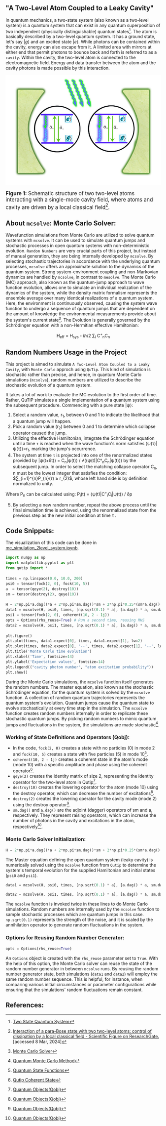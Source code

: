 ## "A Two-Level Atom Coupled to a Leaky Cavity"
In quantum mechanics, a two-state system (also known as a two-level system) is a quantum system that can exist in any quantum superposition of two independent (physically distinguishable) quantum states[^1].  The atom is basically described by a two-level quantum system. It has a ground state, let's say $\left| g \right\rangle$ and an excited state $\left| e \right\rangle$. While photons can be contained within the cavity, energy can also escape from it. A limited area with mirrors at either end that permit photons to bounce back and forth is referred to as a `cavity`. Within the cavity, the two-level atom is connected to the electromagnetic field. Energy and data transfer between the atom and the cavity photons is made possible by this interaction.

![Two Level Atom](visuals/Schematic-structure-of-two-two-level-atoms-interacting-with-a-single-mode-cavity-field.png)

<b><span style="font-size:larger">Figure 1:</span></b> <span style="font-size:larger">Schematic structure of two two-level atoms interacting with a single-mode cavity field, where atoms and cavity are driven by a local classical field[^2].</span>


## About `mcsolve`: Monte Carlo Solver:
Wavefunction simulations from Monte Carlo are utilized to solve quantum systems with `mcsolve`. It can be used to simulate quantum jumps and stochastic processes in open quantum systems with non-deterministic evolution. `Random Numbers` are very crucial parts of this project, but instead of manual generation, they are being internally developed by `mcsolve`. By selecting stochastic trajectories in accordance with the underlying quantum processes, `mcsolve` offers an approximate solution to the dynamics of the quantum system. Strong system-environment coupling and non-Markovian dynamics are handled by `mcsolve`, in contrast to `mesolve`.
The Monte Carlo (MC) approach, also known as the quantum-jump approach to wave function evolution, allows one to simulate an individual realization of the dynamics of the system, while the density matrix formalism represents the ensemble average over many identical realizations of a quantum system. Here, the environment is continuously observed, causing the system wave function to undergo a sequence of quantum jumps that are dependent on the amount of knowledge the environmental measurements provide about the system's current state[^3]. The Evolution is generally governed by the Schrödinger equation with a non-Hermitian effective Hamiltonian:
<center>

H<sub>eff</sub> = H<sub>sys</sub> - iℏ/2 ∑<sub>i</sub> C<sup>+</sup><sub>n</sub>C<sub>n</sub>

</center>


## Random Numbers Usage in the Project
This project is aimed to simulate `A Two-Level Atom Coupled to a Leaky Cavity`, with `Monte Carlo` approch using `QuTip`. This kind of simulation is stochastic rather than precise, and hence, in quantum Monte Carlo simulations (`mcsolve`), random numbers are utilized to describe the stochastic evolution of a quantum system.

It takes a lot of work to evaluate the MC evolution to the first order of time. Rather, QuTiP simulates a single implementation of a quantum system using the subsequent procedure. Commencing with a pure state |ψ⟩:

1. Select a random value, r<sub>1</sub>, between 0 and 1 to indicate the likelihood that a quantum jump will happen.
2. Pick a random value (r<sub>2</sub>) between 0 and 1 to determine which collapse operator caused the jump.
3. Utilizing the effective Hamiltonian, integrate the Schrödinger equation until a time `τ` is reached when the wave function's norm satisfies ⟨ψ(τ)|ψ(τ)⟩=r<sub>1</sub>, marking the jump's occurrence.
4. The system at time `τ` is projected into one of the renormalized states provided by |ψ(t+δt)⟩ = C<sub>n</sub>|ψ(t)⟩ / √(⟨ψ(t)|C†<sub>n</sub>C<sub>n</sub>|ψ(t)⟩) by the subsequent jump. In order to select the matching collapse operator C<sub>n</sub>,  n must be the lowest integer that satisfies the condition:
$∑_{i=1}^{n}P_{n}(τ) ≥ r_{2}$, whose left hand side is by definition normalized to unity.

Where P<sub>n</sub> can be calculated using: P<sub>i</sub>(t) = ⟨ψ(t)|C<sup>+</sup><sub>i</sub>C<sub>i</sub>|ψ(t)⟩ / δp

5. By selecting a new random number, repeat the above process until the final simulation time is achieved, using the renormalized state from the previous step as the new initial condition at time τ . 

## Code Snippets:
The visualization of this code can be done in [mc_simulation_2level_system.ipynb](https://github.com/ubsuny/MC-CP2P2024/blob/main/mc_simulation_2level_system.ipynb).
```python
import numpy as np
import matplotlib.pyplot as plt
from qutip import *

times = np.linspace(0.0, 10.0, 200)
psi0 = tensor(fock(2, 0), fock(10, 5))
a  = tensor(qeye(2), destroy(10))
sm = tensor(destroy(2), qeye(10))

H = 2*np.pi*a.dag()*a + 2*np.pi*sm.dag()*sm + 2*np.pi*0.25*(sm*a.dag() + sm.dag()*a)
data1 = mcsolve(H, psi0, times, [np.sqrt(0.1) * a], [a.dag() * a, sm.dag() * sm])
psi1 = tensor(fock(2, 0), coherent(10, 2 - 1j))
opts = Options(rhs_reuse=True) # Run a second time, reusing RHS
data2 = mcsolve(H, psi1, times, [np.sqrt(0.1) * a], [a.dag() * a, sm.dag() * sm], options=opts)

plt.figure()
plt.plot(times, data1.expect[0], times, data1.expect[1], lw=2)
plt.plot(times, data2.expect[0], '--', times, data2.expect[1], '--', lw=2)
plt.title('Monte Carlo time evolution')
plt.xlabel('Time', fontsize=14)
plt.ylabel('Expectation values', fontsize=14)
plt.legend(("cavity photon number", "atom excitation probability"))
plt.show()
```
During the Monte Carlo simulations, the `mcsolve` function itself generates the random numbers. The master equation, also known as the stochastic Schrödinger equation, for the quantum system is solved by the `mcsolve` function. A collection of random quantum trajectories represents the quantum system's evolution. Quantum jumps cause the quantum state to evolve stochastically at every time step in the simulation. The `mcsolve` function creates random numbers internally in order to replicate these stochastic quantum jumps. By picking random numbers to mimic quantum jumps and fluctuations in the system, the simulations are made stochastic[^4]. 

 ### Working of State Definitions and Operators (Qobj):
- In the code, `fock(2, 0)` creates a state with no particles (0) in mode 2 and `fock(10, 5)` creates a state with five particles (5) in mode 10[^5]. 
- `coherent(10, 2 - 1j)` creates a coherent state in the atom's mode (mode 10) with a specific amplitude and phase using the coherent operator[^6]. 
- `qeye(2)` creates the identity matrix of size 2, representing the identity operator for the two-level atom in Qutip[^7]. 
- `destroy(10)` creates the lowering operator for the atom (mode 10) using the destroy operator, which can decrease the number of excitations[^7]. 
- `destroy(2)` creates the lowering operator for the cavity mode (mode 2) using the destroy operator[^7]. 
- `sm.dag()` and `a.dag()` are the adjoint (dagger) operators of sm and a, respectively. They represent raising operators, which can increase the number of photons in the cavity and excitations in the atom, respectively[^7].

### Monte Carlo Solver Initialization:
```python
H = 2*np.pi*a.dag()*a + 2*np.pi*sm.dag()*sm + 2*np.pi*0.25*(sm*a.dag() + sm.dag()*a)
```
The Master equation defining the open quantum system (leaky cavity) is numerically solved using the `mcsolve` function from `Qutip` to determine the system's temporal evolution for the supplied Hamiltonian and initial states (`psi0` and `psi1`).
```python
data1 = mcsolve(H, psi0, times, [np.sqrt(0.1) * a], [a.dag() * a, sm.dag() * sm])
```

```python
data2 = mcsolve(H, psi1, times, [np.sqrt(0.1) * a], [a.dag() * a, sm.dag() * sm], options=opts)
```
The `mcsolve` function is invoked twice in these lines to do Monte Carlo simulations. Random numbers are internally used by the `mcsolve` function to sample stochastic processes which are quantum jumps in this case. `np.sqrt(0.1)` represents the strength of the noise, and it is scaled by the annihilation operator to generate random fluctuations in the system.

### Options for Reusing Random Number Generator:
```python
opts = Options(rhs_reuse=True)
```
An `Options` object is created with the `rhs_reuse` parameter set to `True`. With the help of this option, the Monte Carlo solver can reuse the state of the random number generator in between `mcsolve` runs. By reusing the random number generator state, both simulations (`data1` and `data2`) will employ the same random number sequence. This is helpful, for instance, when comparing various initial circumstances or parameter configurations while ensuring that the simulations' random fluctuations remain constant.


## References:

[^1]: [Two State Quantum System](https://en.wikipedia.org/wiki/Two-state_quantum_system#:~:text=In%20quantum%20mechanics%2C%20a%20two,a%20system%20is%20two%2Ddimensional.)

[^2]: [Interaction of a para-Bose state with two two-level atoms: control of dissipation by a local classical field - Scientific Figure on ResearchGate.](https://www.researchgate.net/figure/Schematic-structure-of-two-two-level-atoms-interacting-with-a-single-mode-cavity-field_fig1_338576453 ) [accessed 8 Mar, 2024]

[^3]: [Monte Carlo Solver](https://qutip.org/docs/latest/guide/dynamics/dynamics-monte.html)

[^4]: [Quantum Monte Carlo Method](http://info.phys.unm.edu/~ideutsch/Classes/Phys581S14/Lectures/Molmer2.pdf)

[^5]: [Quantum State Functions](https://qutip.org/docs/latest/apidoc/functions.html?highlight=fock)

[^6]: [Qutip Coherent State](https://qutip.org/docs/latest/apidoc/functions.html?highlight=coherent#qutip.states.coherent_dm)

[^7]: [Quantum Objects(Qobj)](https://qutip.org/docs/latest/apidoc/classes.html)

